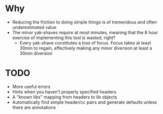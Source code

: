 # Why

* Reducing the friction to doing simple things is of tremendous and often underestimated value
* The minor yak-shaves require at most minutes, meaning that the 8 hour exercise of implementing this tool is wasted, right?
    * Every yak-shave constitutes a loss of focus. Focus takes at least 30min to regain, effectively making any minor diversion at least a 30min diversion


# TODO
- More useful errors
- Hints when you haven't properly specified headers
- A "known libs" mapping from headers to lib objects
- Automatically find simple header/cc pairs and generate defaults unless there are annotations